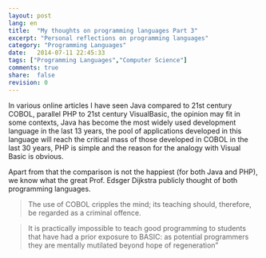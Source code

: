 ```yaml
---
layout: post
lang: en
title:  "My thoughts on programming languages Part 3"
excerpt: "Personal reflections on programming languages"
category: "Programming Languages"
date:   2014-07-11 22:45:33
tags: ["Programming Languages","Computer Science"]
comments: true
share:  false
revision: 0
---
```


In various online articles I have seen Java compared to 21st century COBOL, parallel PHP to 21st century VisualBasic, the opinion may fit in some contexts, Java has become the most widely used development language in the last 13 years, the pool of applications developed in this language will reach the critical mass of those developed in COBOL in the last 30 years, PHP is simple and the reason for the analogy with Visual Basic is obvious.

Apart from that the comparison is not the happiest (for both Java and PHP), we know what the great Prof. Edsger Dijkstra publicly thought of both programming languages.

>The use of COBOL cripples the mind; its teaching should, therefore, be regarded as a criminal offence. 

>It is practically impossible to teach good programming to students that have had a prior exposure to BASIC: as potential programmers they are mentally mutilated beyond hope of regeneration”



